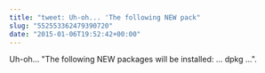```yaml
---
title: "tweet: Uh-oh... 'The following NEW pack"
slug: "552553362479390720"
date: "2015-01-06T19:52:42+00:00"
---
```

Uh-oh... "The following NEW packages will be installed: ... dpkg ...".
